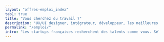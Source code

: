 ```yaml
---
layout: "offres-emploi_index"
tab1: true
title: "Vous cherchez du travail ?"
description: "UX/UI designer, intégrateur, développeur, les meilleures offres d'emploi des startups de la scène francophone."
permalink: "/emploi/"
intro: "Les startups françaises recherchent des talents comme vous. Sélection des meilleures offres d'emploi en design et développement web près de chez vous ou à la maison."
---
```

